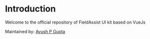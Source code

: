 # Introduction

Welcome to the official repository of FieldAssist UI kit based on VueJs

Maintained by: [Ayush P Gupta](https:github.com/apgapg)
